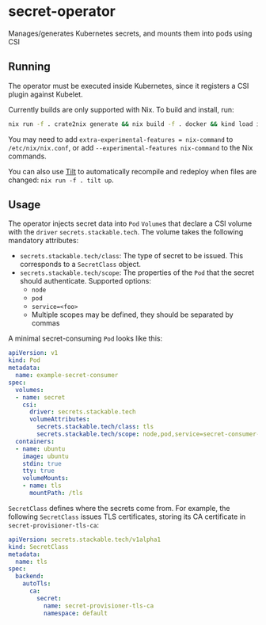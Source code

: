 # secret-operator

Manages/generates Kubernetes secrets, and mounts them into pods using CSI

## Running

The operator must be executed inside Kubernetes, since it registers a CSI plugin against Kubelet.

Currently builds are only supported with Nix. To build and install, run:

```bash
nix run -f . crate2nix generate && nix build -f . docker && kind load image-archive <(./result/load-image) && kubectl apply -f provisioner.yaml && kubectl rollout restart ds/secret-provisioner
```

You may need to add `extra-experimental-features = nix-command` to `/etc/nix/nix.conf`, or add `--experimental-features nix-command` to the Nix commands.

You can also use [Tilt](https://tilt.dev/) to automatically recompile and redeploy when files are changed: `nix run -f . tilt up`.

## Usage

The operator injects secret data into `Pod` `Volume`s that declare a CSI volume with the `driver` `secrets.stackable.tech`.
The volume takes the following mandatory attributes:

- `secrets.stackable.tech/class`: The type of secret to be issued. This corresponds to a `SecretClass` object.
- `secrets.stackable.tech/scope`: The properties of the `Pod` that the secret should authenticate. Supported options:
  - `node`
  - `pod`
  - `service=<foo>`
  - Multiple scopes may be defined, they should be separated by commas
  
A minimal secret-consuming `Pod` looks like this:

```yaml
apiVersion: v1
kind: Pod
metadata:
  name: example-secret-consumer
spec:
  volumes:
  - name: secret
    csi:
      driver: secrets.stackable.tech
      volumeAttributes:
        secrets.stackable.tech/class: tls
        secrets.stackable.tech/scope: node,pod,service=secret-consumer-nginx
  containers:
  - name: ubuntu
    image: ubuntu
    stdin: true
    tty: true
    volumeMounts:
    - name: tls
      mountPath: /tls
```

`SecretClass` defines where the secrets come from. For example, the following `SecretClass`
issues TLS certificates, storing its CA certificate in `secret-provisioner-tls-ca`:

```yaml
apiVersion: secrets.stackable.tech/v1alpha1
kind: SecretClass
metadata:
  name: tls
spec:
  backend:
    autoTls:
      ca:
        secret:
          name: secret-provisioner-tls-ca
          namespace: default
```
